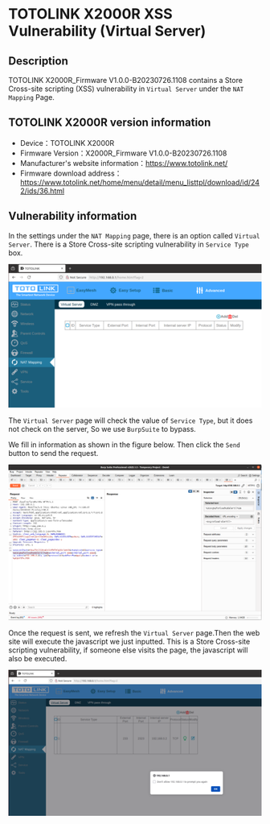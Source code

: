 # TOTOLINK X2000R XSS Vulnerability (Virtual Server)
## Description

TOTOLINK X2000R_Firmware V1.0.0-B20230726.1108 contains a Store Cross-site scripting (XSS) vulnerability in `Virtual Server` under the `NAT Mapping` Page.

## TOTOLINK X2000R version information

- Device：TOTOLINK X2000R
- Firmware Version：X2000R_Firmware V1.0.0-B20230726.1108
- Manufacturer's website information：https://www.totolink.net/ 
- Firmware download address：https://www.totolink.net/home/menu/detail/menu_listtpl/download/id/242/ids/36.html

## Vulnerability information

In the settings under the `NAT Mapping` page, there is an option called `Virtual Server`. There is a Store Cross-site scripting vulnerability in `Service Type`  box. 

![1.png](imgs/1.png)

The `Virtual Server` page will check the value of `Service Type`, but it does not check on the server, So we use `BurpSuite` to bypass. 

We fill in information as shown in the figure below. Then click the `Send` button to send the request.

![2.png](imgs/2.png)

Once the request is sent, we refresh the `Virtual Server` page.Then the web site will execute the javascript we just inputted. This is a Store Cross-site scripting vulnerability, if someone else visits the page, the javascript will also be executed.

![3.png](imgs/3.png)

